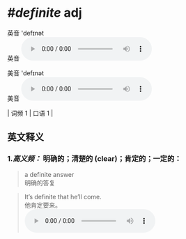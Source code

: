 # ***\#definite*** adj
英音 'defɪnət  
英音
<audio src="./media/definite-B.aac" controls="controls"></audio>

美音 'defɪnət  
美音
<audio src="./media/definite.aac" controls="controls"></audio>



| 词频 1 | 口语 1 |  

英文释义
---
### 1.*高义频：* **明确的；清楚的 (clear)；肯定的；一定的：**  

 > a definite answer  
 > 明确的答复    

 > It’s definite that he’ll come.   
 > 他肯定要来。    
<audio src="./media/definite-1.aac" controls="controls"></audio>


